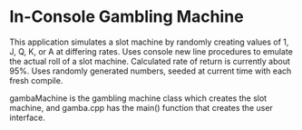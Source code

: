 # In-Console Gambling Machine

This application simulates a slot machine by randomly creating values of
1, J, Q, K, or A at differing rates. Uses console new line procedures to 
emulate the actual roll of a slot machine. Calculated rate of return is currently
about 95%. Uses randomly generated numbers, seeded at current time with each fresh compile.

gambaMachine is the gambling machine class which creates the slot machine, and gamba.cpp
has the main() function that creates the user interface.